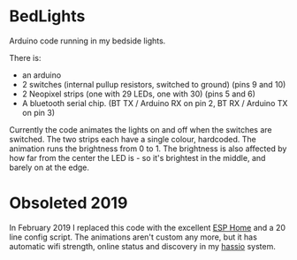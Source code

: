 BedLights
=========

Arduino code running in my bedside lights.

There is:

* an arduino
* 2 switches (internal pullup resistors, switched to ground) (pins 9 and 10)
* 2 Neopixel strips (one with 29 LEDs, one with 30) (pins 5 and 6)
* A bluetooth serial chip. (BT TX / Arduino RX on pin 2, BT RX / Arduino TX on pin 3)

Currently the code animates the lights on and off when the switches are switched. The two strips each have a single colour, hardcoded. The animation runs the brightness from 0 to 1. The brightness is also affected by how far from the center the LED is - so it's brightest in the middle, and barely on at the edge.

Obsoleted 2019
==============

In February 2019 I replaced this code with the excellent [ESP Home](https://esphome.io) and a 20 line config script. The animations aren't custom any more, but it has automatic wifi strength, online status and discovery in my [hassio](https://home-assistant.io) system.
